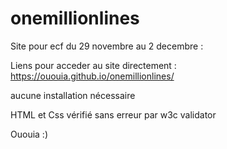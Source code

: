 # onemillionlines

Site pour ecf du 29 novembre au 2 decembre :

Liens pour acceder au site directement : https://ououia.github.io/onemillionlines/

aucune installation nécessaire 

HTML et Css vérifié sans erreur par w3c validator

Ououia :)
